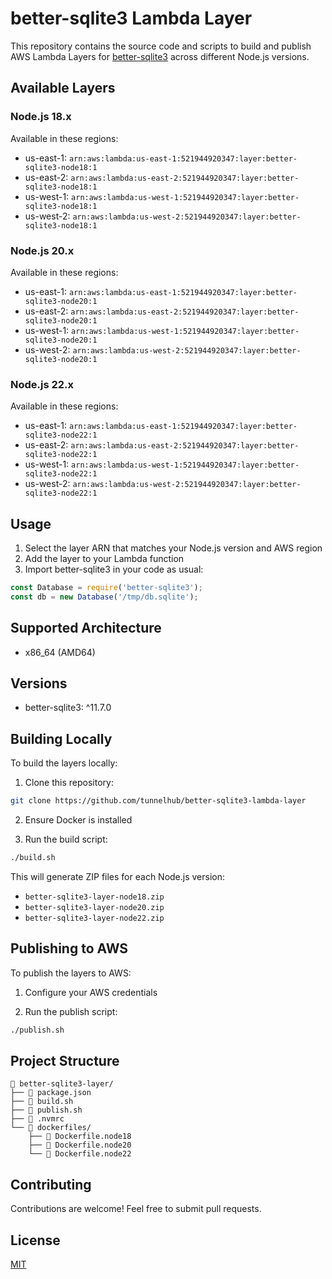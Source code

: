 # better-sqlite3 Lambda Layer

This repository contains the source code and scripts to build and publish AWS Lambda Layers for [better-sqlite3](https://github.com/WiseLibs/better-sqlite3) across different Node.js versions.

## Available Layers

### Node.js 18.x
Available in these regions:
- us-east-1: `arn:aws:lambda:us-east-1:521944920347:layer:better-sqlite3-node18:1`
- us-east-2: `arn:aws:lambda:us-east-2:521944920347:layer:better-sqlite3-node18:1`
- us-west-1: `arn:aws:lambda:us-west-1:521944920347:layer:better-sqlite3-node18:1`
- us-west-2: `arn:aws:lambda:us-west-2:521944920347:layer:better-sqlite3-node18:1`

### Node.js 20.x
Available in these regions:
- us-east-1: `arn:aws:lambda:us-east-1:521944920347:layer:better-sqlite3-node20:1`
- us-east-2: `arn:aws:lambda:us-east-2:521944920347:layer:better-sqlite3-node20:1`
- us-west-1: `arn:aws:lambda:us-west-1:521944920347:layer:better-sqlite3-node20:1`
- us-west-2: `arn:aws:lambda:us-west-2:521944920347:layer:better-sqlite3-node20:1`

### Node.js 22.x
Available in these regions:
- us-east-1: `arn:aws:lambda:us-east-1:521944920347:layer:better-sqlite3-node22:1`
- us-east-2: `arn:aws:lambda:us-east-2:521944920347:layer:better-sqlite3-node22:1`
- us-west-1: `arn:aws:lambda:us-west-1:521944920347:layer:better-sqlite3-node22:1`
- us-west-2: `arn:aws:lambda:us-west-2:521944920347:layer:better-sqlite3-node22:1`

## Usage

1. Select the layer ARN that matches your Node.js version and AWS region
2. Add the layer to your Lambda function
3. Import better-sqlite3 in your code as usual:

```javascript
const Database = require('better-sqlite3');
const db = new Database('/tmp/db.sqlite');
```

## Supported Architecture

- x86_64 (AMD64)

## Versions

- better-sqlite3: ^11.7.0

## Building Locally

To build the layers locally:

1. Clone this repository:
```bash
git clone https://github.com/tunnelhub/better-sqlite3-lambda-layer
```

2. Ensure Docker is installed

3. Run the build script:
```bash
./build.sh
```

This will generate ZIP files for each Node.js version:
- `better-sqlite3-layer-node18.zip`
- `better-sqlite3-layer-node20.zip`
- `better-sqlite3-layer-node22.zip`

## Publishing to AWS

To publish the layers to AWS:

1. Configure your AWS credentials

2. Run the publish script:
```bash
./publish.sh
```

## Project Structure

```
📁 better-sqlite3-layer/
├── 📄 package.json
├── 📄 build.sh
├── 📄 publish.sh
├── 📄 .nvmrc
└── 📁 dockerfiles/
    ├── 📄 Dockerfile.node18
    ├── 📄 Dockerfile.node20
    └── 📄 Dockerfile.node22
```

## Contributing

Contributions are welcome! Feel free to submit pull requests.

## License

[MIT](LICENSE)